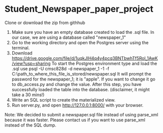 # Student_Newspaper_paper_project
Clone or download the zip from githhub
1. Make sure you have an empty database created to load the .sql file.  In our case, we are using a database called "newspaper_1"
2. Go to the working directory and open the Postgres server using the terminal. 
3. Download https://drive.google.com/file/d/1uqkJlH4q4y4pcq3BNTbwhTf5Rol_1AwK/view?usp=sharing
        To start the Postgres environment type and load the .sql use
			psql -U cmsc828d -d newspaper_1 -1 -f  C:\path_to_where_this_file_is_stored/newspaper.sql
        It will prompt the password for the newspaper_1; it is "apple". If you want to change it go to db_access.py and change the value.
After this step, you have successfully loaded the table into the database. (disclaimer, it might take a 30 mins!)
3. Write an SQL script to create the materialized view.
4. Run server.py, and open http://127.0.0.1:8000/ with your browser.


Note: We decided to submit a newspaper.sql file instead of using parse_xml because it was faster. Please contact us if you want to use parse_xml instead of the SQL dump. 

